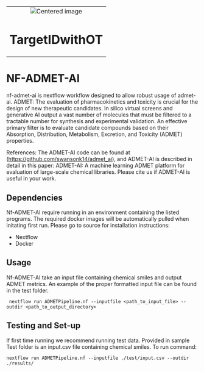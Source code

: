 <table align="center">
  <tr>
    <td align="center">
      <img src="https://github.com/FrederickMappin/CADD_ADMET_AI/blob/main/logo1.pn" alt="Centered image" />
      <br/>
      <h1>TargetIDwithOT</h1>
    </td>
  </tr>
</table>



# NF-ADMET-AI
nf-admet-ai is nextflow workflow designed to allow robust usage of admet-ai.
ADMET: The evaluation of pharmacokinetics and toxicity is crucial for the design of new therapeutic candidates. In silico virtual screens and generative AI output a vast number of molecules that must be filtered to a tractable number for synthesis and experimental validation. An effective primary filter is to evaluate candidate compounds based on their Absorption, Distribution, Metabolism, Excretion, and Toxicity (ADMET) properties.

References: The ADMET-AI code can be found at (https://github.com/swansonk14/admet_ai), and ADMET-AI is described in detail in this paper: ADMET-AI: A machine learning ADMET platform for evaluation of large-scale chemical libraries. Please cite us if ADMET-AI is useful in your work.


## Dependencies 
Nf-ADMET-AI require running in an environment containing the listed programs. The required docker images will be automatically pulled when initating first run.   Please go to source for installation instructions:

- Nextflow
- Docker

## Usage
Nf-ADMET-AI take an input file containing chemical smiles and output ADMET metrics. An example of the proper formatted input file can be found in the test folder.
```
 nextflow run ADMETPipeline.nf --inputfile <path_to_input_file> --outdir <path_to_output_directory>
```

## Testing and Set-up
If first time running we recommend running test data.
Provided in sample Test folder is an input.csv file containing chemical smiles. To run command:

```
nextflow run ADMETPipeline.nf --inputfile ./test/input.csv --outdir ./results/
```


